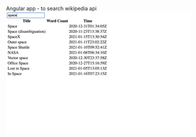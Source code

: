 Angular app - to search wikipedia api 
![](https://github.com/HosMercury/wikipedia-search-app/blob/main/screenshots/1.png)